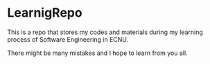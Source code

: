 # LearnigRepo

This is a repo that stores my codes and materials during my learning process of Software Engineering in ECNU.

There might be many mistakes and I hope to learn from you all.
